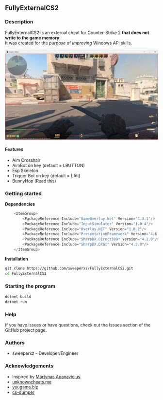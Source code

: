 ## FullyExternalCS2

### Description

FullyExternalCS2 is an external cheat for Counter-Strike 2 **that does not write to the game memory**. \
It was created for the _purpose_ of _improving_ Windows API skills.

![Demo](/assets/photo.jpg)

#### Features

- Aim Crosshair
- AimBot on key (default = LBUTTON)
- Esp Skeleton
- Trigger Bot on key (default = LAlt)
- BunnyHop (Read [this]([url](https://github.com/sweeperxz/FullyExternalCS2/blob/31f90c2fe4825ac86ba6862531dc633ab6d3aef0/Data/Player.cs#L60)))

### Getting started

**Dependencies**

```cs
    <ItemGroup>
        <PackageReference Include="GameOverlay.Net" Version="4.3.1"/>
        <PackageReference Include="InputSimulator" Version="1.0.4"/>
        <PackageReference Include="Overlay.NET" Version="1.0.2"/>
        <PackageReference Include="PresentationFramework" Version="4.6.0"/>
        <PackageReference Include="SharpDX.Direct3D9" Version="4.2.0"/>
        <PackageReference Include="SharpDX.DXGI" Version="4.2.0"/>
    </ItemGroup>
```

**Installation**

```bash
git clone https://github.com/sweeperxz/FullyExternalCS2.git
cd FullyExternalCS2
```

### Starting the program

```bash
dotnet build
dotnet run
```

### Help

If you have issues or have questions, check out the Issues section of the GitHub project page.

### Authors

- sweeperxz - Developer/Engineer

### Acknowledgements

- Inspired by [Martynas Apanavicius](https://www.linkedin.com/in/martynas-apanavicius/).
- [unknowncheats.me](https://www.unknowncheats.me/)
- [yougame.biz](https://yougame.biz/threads/191134/)
- [cs-dumper](https://github.com/a2x/cs2-dumper)
